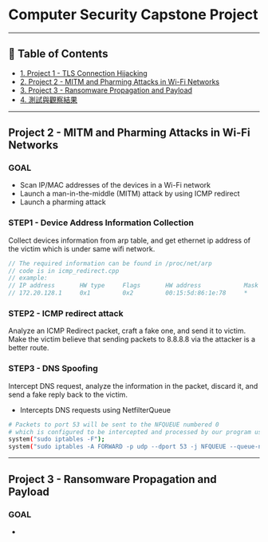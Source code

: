 # Computer Security Capstone Project

---

## 📌 Table of Contents

- [1. Project 1 - TLS Connection Hijacking](./Project1/Readme.md)
- [2. Project 2 - MITM and Pharming Attacks in Wi-Fi Networks](#project-2---mitm-and-pharming-attacks-in-wi-fi-networks)
- [3. Project 3 - Ransomware Propagation and Payload](#project-3---ransomware-propagation-and-payload)
- [4. 測試與觀察結果](#4-測試與觀察結果)

---

## Project 2 - MITM and Pharming Attacks in Wi-Fi Networks

### GOAL
- Scan IP/MAC addresses of the devices in a Wi-Fi network
- Launch a man-in-the-middle (MITM) attack by using ICMP redirect
- Launch a pharming attack

### STEP1 - Device Address Information Collection
Collect devices information from arp table, and get ethernet ip address of the victim which is under same wifi network.
```cpp
// The required information can be found in /proc/net/arp
// code is in icmp_redirect.cpp
// example:
// IP address       HW type     Flags       HW address            Mask     Device
// 172.20.128.1     0x1         0x2         00:15:5d:86:1e:78     *        eth0
```

### STEP2 - ICMP redirect attack
Analyze an ICMP Redirect packet, craft a fake one, and send it to victim. Make the victim believe that sending packets to 8.8.8.8 via the attacker is a better route.

### STEP3 - DNS Spoofing
Intercept DNS request, analyze the information in the packet, discard it, and send a fake reply back to the victim.
- Intercepts DNS requests using NetfilterQueue
```bash
# Packets to port 53 will be sent to the NFQUEUE numbered 0
# which is configured to be intercepted and processed by our program using the Netfilter Queue (NFQ) library.
system("sudo iptables -F");
system("sudo iptables -A FORWARD -p udp --dport 53 -j NFQUEUE --queue-num 0");
```

---

## Project 3 - Ransomware Propagation and Payload

### GOAL
- 

